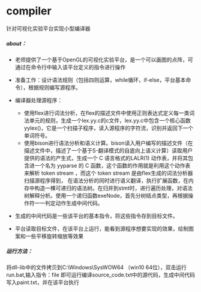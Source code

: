 # compiler
针对可视化实验平台实现小型编译器

##### about：
- 老师提供了一个基于OpenGL的可视化实验平台，是一个可以画图的点阵，可通过在命令行中输入该平台定义的指令进行操作 

- 准备工作：设计语法规则（包括四则运算，while循环，if-else，平台基本命令），根据规则编写源程序。

- 编译器处理源程序：
   - 使用flex进行词法分析，在flex的描述文件中使用正则表达式定义每一类词法单元的规则，生成一个lex.yy.c的c文件，lex.yy.c中包含一个核心函数yylex()，它是一个扫描子程序，读入源程序的字符流，识别并返回下一个单词符号。
   - 使用bison进行语法分析和语义计算。bison读入用户编写的描述文件（在描述文件中，描述了一个基于S-翻译模式的自底向上语义计算）读取用户提供的语法的产生式，生成一个 C 语言格式的LALR(1) 动作表，并将其包含进一个名为 yyparse 的 C 函数，这个函数的作用就是利用这个动作表来解析 token stream ，而这个 token stream 是由flex生成的词法分析器扫描源程序得到， 在语法分析的同时进行语义翻译，执行扩展函数，在内存中构造一棵可递归的语法树。在归并到stmt时，进行遍历处理，对语法树解释分析。使用一个递归函数exeNode，首先分树结点类型，再根据操作符一一判定动作生成中间代码。

- 生成的中间代码是一些该平台的基本指令，将这些指令存到目标文件。
- 平台读取目标文件，在该平台上运行，能看到源程序想要实现的效果，绘制图案和一些平移旋转缩放等效果


##### 运行方法：
将dll-lib中的文件拷贝到C:\Windows\SysWOW64 （win10 64位），双击运行run.bat,输入指令：file 即可运行编译source_code.txt中的源代码，生成中间代码写入paint.txt，并在该平台执行
